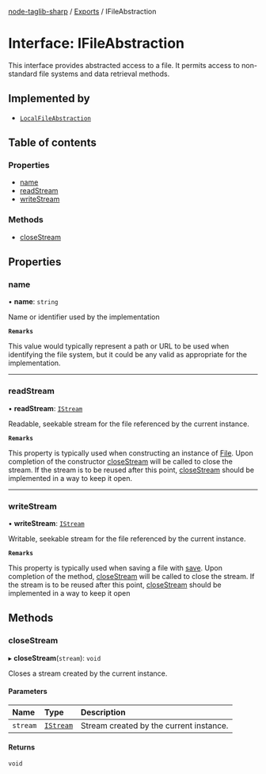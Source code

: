 [node-taglib-sharp](../README.md) / [Exports](../modules.md) / IFileAbstraction

# Interface: IFileAbstraction

This interface provides abstracted access to a file. It permits access to non-standard file
systems and data retrieval methods.

## Implemented by

- [`LocalFileAbstraction`](../classes/LocalFileAbstraction.md)

## Table of contents

### Properties

- [name](IFileAbstraction.md#name)
- [readStream](IFileAbstraction.md#readstream)
- [writeStream](IFileAbstraction.md#writestream)

### Methods

- [closeStream](IFileAbstraction.md#closestream)

## Properties

### name

• **name**: `string`

Name or identifier used by the implementation

**`Remarks`**

This value would typically represent a path or URL to be used when identifying
the file system, but it could be any valid as appropriate for the implementation.

---

### readStream

• **readStream**: [`IStream`](IStream.md)

Readable, seekable stream for the file referenced by the current instance.

**`Remarks`**

This property is typically used when constructing an instance of [File](../classes/File.md).
Upon completion of the constructor [closeStream](IFileAbstraction.md#closestream) will be called to close the stream.
If the stream is to be reused after this point, [closeStream](IFileAbstraction.md#closestream) should be implemented
in a way to keep it open.

---

### writeStream

• **writeStream**: [`IStream`](IStream.md)

Writable, seekable stream for the file referenced by the current instance.

**`Remarks`**

This property is typically used when saving a file with [save](../classes/File.md#save). Upon
completion of the method, [closeStream](IFileAbstraction.md#closestream) will be called to close the stream. If the
stream is to be reused after this point, [closeStream](IFileAbstraction.md#closestream) should be implemented in a way
to keep it open

## Methods

### closeStream

▸ **closeStream**(`stream`): `void`

Closes a stream created by the current instance.

#### Parameters

| Name     | Type                    | Description                             |
| :------- | :---------------------- | :-------------------------------------- |
| `stream` | [`IStream`](IStream.md) | Stream created by the current instance. |

#### Returns

`void`
